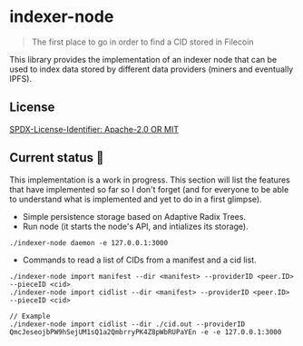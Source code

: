indexer-node
=======================

> The first place to go in order to find a CID stored in Filecoin


This library provides the implementation of an indexer node that can be used
to index data stored by different data providers (miners and eventually IPFS).


## License
[SPDX-License-Identifier: Apache-2.0 OR MIT](LICENSE.md)

## Current status 🚧
This implementation is a work in progress. This section will list
the features that have implemented so far so I don't forget (and for
everyone to be able to understand what is implemented and yet to do in
a first glimpse).

- Simple persistence storage based on Adaptive Radix Trees.
- Run node (it starts the node's API, and intializes its storage).
```
./indexer-node daemon -e 127.0.0.1:3000
```
- Commands to read a list of CIDs from a manifest and a cid list.
```
./indexer-node import manifest --dir <manifest> --providerID <peer.ID> --pieceID <cid>
./indexer-node import cidlist --dir <manifest> --providerID <peer.ID> --pieceID <cid>

// Example
./indexer-node import cidlist --dir ./cid.out --providerID QmcJeseojbPW9hSejUM1sQ1a2QmbrryPK4Z8pWbRUPaYEn -e -e 127.0.0.1:3000

```
